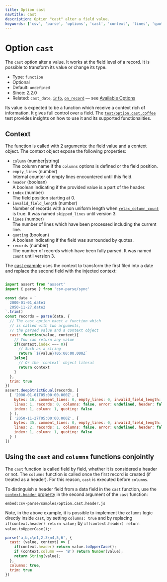 ```yaml
---
title: Option cast
navtitle: cast
description: Option "cast" alter a field value.
keywords: ['csv', 'parse', 'options', 'cast', 'context', 'lines', 'quoting']
---
```


# Option `cast`

The `cast` option alter a value. It works at the field level of a record. It is possible to transform its value or change its type.

* Type: `function`
* Optional
* Default: `undefined`
* Since: 2.2.0
* Related: `cast_date`, [`info`](/parse/options/info/), [`on_record`](/parse/options/on_record/) &mdash; see [Available Options](/parse/options/#available-options)

Its value is expected to be a function which receive a context rich of information. It gives full control over a field. The [`test/option.cast.coffee`](https://github.com/adaltas/node-csv/blob/master/packages/csv-parse/test/option.cast.coffee) test provides insights on how to use it and its supported functionalities.

## Context

The function is called with 2 arguments: the field value and a context object. The context object expose the following properties:

* `column` (number|string)   
  The column name if the `columns` options is defined or the field position.
* `empty_lines` (number)   
  Internal counter of empty lines encountered until this field.
* `header` (boolean)   
  A boolean indicating if the provided value is a part of the header.
* `index` (number)   
  The field position starting at 0.
* `invalid_field_length` (number)   
  Number of records with a non uniform length when [`relax_column_count`](/parse/options/relax_column_count/) is true. It was named `skipped_lines` until version 3.
* `lines` (number)   
  The number of lines which have been processed including the current line.
* `quoting` (boolean)   
  A boolean indicating if the field was surrounded by quotes.
* `records` (number)   
  The number of records which have been fully parsed. It was named `count` until version 3.

The [cast example](https://github.com/adaltas/node-csv/blob/master/packages/csv-parse/samples/option.cast.js) uses the context to transform the first filed into a date and replace the second field with the injected context:

```js

import assert from 'assert'
import { parse } from 'csv-parse/sync'

const data = `
  2000-01-01,date1
  2050-11-27,date2
`.trim()
const records = parse(data, {
  // The cast option exect a function which 
  // is called with two arguments,
  // the parsed value and a context object
  cast: function(value, context){
    // You can return any value
    if(context.index === 0){
      // Such as a string
      return `${value}T05:00:00.000Z`
    }else{
      // Or the `context` object literal
      return context
    }
  },
  trim: true
})
assert.deepStrictEqual(records, [
  [ '2000-01-01T05:00:00.000Z', {
    bytes: 16, comment_lines: 0, empty_lines: 0, invalid_field_length: 0,
    lines: 1, records: 0, columns: false, error: undefined, header: false,
    index: 1, column: 1, quoting: false
  } ],
  [ '2050-11-27T05:00:00.000Z', {
    bytes: 35, comment_lines: 0, empty_lines: 0, invalid_field_length: 0,
    lines: 2, records: 1, columns: false, error: undefined, header: false,
    index: 1, column: 1, quoting: false
  } ]
])
```

## Using the `cast` and `columns` functions conjointly

The `cast` function is called field by field, whether it is considered a header or not. The `columns` function is called once the first record is created (if treated as a header). For this reason, `cast` is executed before `columns`.

To distinguish a header field from a data field in the `cast` function, use the [`context.header` property](https://github.com/adaltas/node-csv/blob/master/packages/csv-parse/samples/option.cast.header.js) in the second argument of the `cast` function:

`embed:csv-parse/samples/option.cast.header.js`

Note, in the above example, it is possible to implement the `columns` logic directly inside `cast`, by setting `columns: true` and by replacing `if(context.header) return value;` by `if(context.header) return value.toUpperCase();`:

```js
parse('a,b,c\n1,2,3\n4,5,6', {
  cast: (value, context) => {
    if(context.header) return value.toUpperCase();
    if (context.column === 'B') return Number(value);
    return String(value);
  },
  columns: true,
  trim: true
})
```
